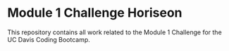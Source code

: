 # Module 1 Challenge Horiseon
This repository contains all work related to the Module 1 Challenge for the UC Davis Coding Bootcamp.
